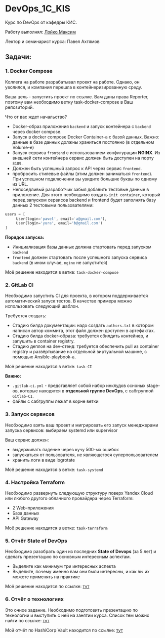 # DevOps_1C_KIS
Курс по DevOps от кафедры КИС.

Работу выполнял: [Лойко Максим](https://t.me/fokit26)

Лектор и семинарист курса: Павел Ахтямов

## Задачи:

### 1. Docker Compose

Коллега на работе разрабатывал проект на работе. Однако, он уволился, и компания перешла в контейнеризированную среду.

Ваша цель - запустить проект по ссылке. Вам даны права Reporter, поэтому вам необходимо ветку task-docker-compose в Ваш репозиторий.

Что от вас ждет начальство?
+ Docker-образ приложения `backend` и запуск контейнера с `backend` через docker compose.
+ Запуск в docker compose Docker Container-а с базой данных. Важно: данные в базе данных должны храниться постоянно (в отдельном Volume-е)
+ Запуск сервиса `frontend` c использованием конфигурации **NGINX**. Из внешней сети контейнера сервис должен быть доступен на порту `8189`.
+ Должен быть успешный запрос к API через сервис `frontend`.
+ пробросить стилевые файлы (этим должен заниматься `frontend`). При успешном подключении вы увидите большие буквы по одному из URL.
+ Непоседливый разработчик забыл добавить тестовые данные в приложение. Для этого необходимо создать `init container`, который перед запуском сервисов backend и frontend будет заполнять базу данных 2 тестовыми пользователями:
```python
users = [
     User(login='pavel', email='a@gmail.com'),
     User(login='yura', email='b@gmail.com')
]
```
**Порядок запуска:**

- Инициализация базы данных должна стартовать перед запуском `backend`
- `frontend` должен стартовать после успешного запуска сервиса `backend` (в ином случае, `nginx` не запустится)

Моё решение находится в ветке: `task-docker-compose`

### 2. GitLab CI

Необходимо запустить CI для проекта, в котором поддерживается автоматический запуск тестов. В качестве примера можно использовать следующий шаблон.

Требуется создать:
- Стадию билда документации: надо создать `authors.txt` в котором написан автор коммита, этот файл должен доступен в артефактах.
- Стадию билда docker-образа: требуется сбилдить контейнер, и запушить в container registry. 
- Cтадию деплоя на dev-стенд: требуется обеспечить pull из container registry и развёртывание на отдельной виртуальной машине, с помощью Ansible-playbook-а.

Моё решение находится в ветке: `task-CI`

**Важно:**
- `.gitlab-ci.yml` - представляет собой набор инклудов осноных stage-ов, которые находятся в **отдельной группе DevOps**, с сабгруппой `Gitlab-CI`.
- файлы с сабгруппы лежат в корне ветки

### 3. Запуск сервисов

Необходимо взять ваш проект и мигрировать его запуск менеджерами запуска сервисов: выбираем systemd или supervisor

Ваш сервис должен:
- выдерживать падение через кучу 500-ых ошибок
- запускаться от пользователя, не являющегося суперпользователем
- хранить логи в виде logrotate

Моё решение находится в ветке: `task-systemd`

### 4. Настройка Terraform

Необходимо развернуть следующую структуру поверх Yandex Cloud или любого другого облачного провайдера через Terraform:
- 2 Web-приложения
- База данных
- API Gateway

Моё решение находится в ветке: `task-terraform`

### 5. Отчёт State of DevOps

Необходимо разобрать один из последних **State of Devops** (за 5 лет) и сделать презентацию по основным интересным аспектам.

- Выделите как минимум три интересных аспекта
- Выделите, почему именно вам они были интересны, и как вы их можете применять на практике

Моё решение находится по ссылке: [тут](https://docs.google.com/presentation/d/14CsGP56w8JhdBWT-4ODx7klzaU6ojuB5W1bFOFxB-TM/edit?usp=sharing)

### 6. Отчёт о технологиях

Это очное задание. Необходимо подготовить презентацию по технологии и выступить с ней на занятии курса. Список тем можно найти по ссылке: [тут](https://digital.ai/periodic-table-of-devops-tools)

Мой отчёт по HashiCorp Vault находится по ссылке: [тут](https://docs.google.com/presentation/d/1g8DBtw4Pk5alUfia0zh7jZsS5vuGoE9jsM39BvUG_2o/edit?usp=sharing)
